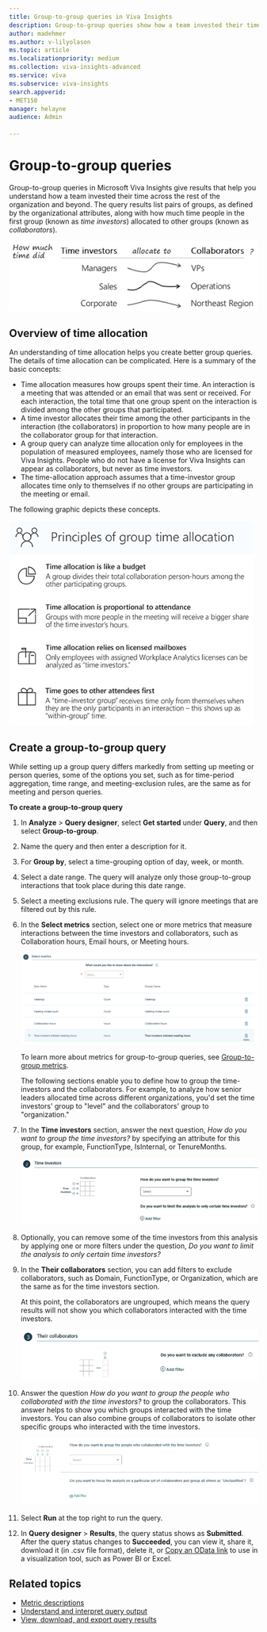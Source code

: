 ```yaml
---
title: Group-to-group queries in Viva Insights
description: Group-to-group queries show how a team invested their time across the rest of the organization and beyond with Microsoft Viva Insights  
author: madehmer
ms.author: v-lilyolason
ms.topic: article
ms.localizationpriority: medium 
ms.collection: viva-insights-advanced 
ms.service: viva 
ms.subservice: viva-insights 
search.appverid: 
- MET150 
manager: helayne
audience: Admin

---
```


# Group-to-group queries

Group-to-group queries in Microsoft Viva Insights give results that help you understand how a team invested their time across the rest of the organization and beyond. The query results list pairs of groups, as defined by the organizational attributes, along with how much time people in the first group (known as _time investors_) allocated to other groups (known as _collaborators_).

![Group A allocates time to Group B.](../Images/WpA/tutorials/Group-query1.png)

## Overview of time allocation

An understanding of time allocation helps you create better group queries. The details of time allocation can be complicated. Here is a summary of the basic concepts:

* Time allocation measures how groups spent their time. An interaction is a meeting that was attended or an email that was sent or received. For each interaction, the total time that one group spent on the interaction is divided among the other groups that participated.
* A time investor allocates their time among the other participants in the interaction (the collaborators) in proportion to how many people are in the collaborator group for that interaction.
* A group query can analyze time allocation only for employees in the population of measured employees, namely those who are licensed for Viva Insights. People who do not have a license for Viva Insights can appear as collaborators, but never as time investors.
* The time-allocation approach assumes that a time-investor group allocates time only to themselves if no other groups are participating in the meeting or email.

The following graphic depicts these concepts.

 ![Principles of time allocation.](../Images/WpA/Tutorials/principals-of-time-allocation.png)

<!-- Per Dheepak, this pptx is not for public consumption 
> [!Note]  
> For more information, see the time allocation tutorial, which explains the logic and works through several examples. 
-->

## Create a group-to-group query

While setting up a group query differs markedly from setting up meeting or person queries, some of the options you set, such as for time-period aggregation, time range, and meeting-exclusion rules, are the same as for meeting and person queries.

**To create a group-to-group query**

1. In **Analyze** > **Query designer**, select **Get started** under **Query**, and then select **Group-to-group**.
2. Name the query and then enter a description for it.
3. For **Group by**, select a time-grouping option of day, week, or month.
4. Select a date range. The query will analyze only those group-to-group interactions that took place during this date range.
5. Select a meeting exclusions rule. The query will ignore meetings that are filtered out by this rule.
6. In the **Select metrics** section, select one or more metrics that measure interactions between the time investors and collaborators, such as Collaboration hours, Email hours, or Meeting hours.

   ![Select metrics.](../Images/WpA/tutorials/g2g-01-select-metrics_2.png)

   To learn more about metrics for group-to-group queries, see [Group-to-group metrics](../use/metric-definitions.md#group-to-group-metrics).

   The following sections enable you to define how to group the time-investors and the collaborators. For example, to analyze how senior leaders allocated time across different organizations, you'd set the time investors' group to "level" and the collaborators' group to "organization."

7. In the **Time investors** section, answer the next question, _How do you want to group the time investors?_ by specifying an attribute for this group, for example, FunctionType, IsInternal, or TenureMonths. 

   ![Group and filter time investors.](../Images/WpA/tutorials/g2g-02-group-filter-time-investors.png)

8. Optionally, you can remove some of the time investors from this analysis by applying one or more filters under the question, _Do you want to limit the analysis to only certain time investors?_

9. In the **Their collaborators** section, you can add filters to exclude collaborators, such as Domain, FunctionType, or Organization, which are the same as for the time investors section.

   At this point, the collaborators are ungrouped, which means the query results will not show you which collaborators interacted with the time investors.

   ![Exclude collaborators.](../Images/WpA/tutorials/g2g-03-exclude-collaborators.png)

10. Answer the question _How do you want to group the people who collaborated with the time investors?_ to group the collaborators. This answer helps to show you which groups interacted with the time investors. You can also combine groups of collaborators to isolate other specific groups who interacted with the time investors.

    ![Group collaborators.](../Images/WpA/tutorials/g2g-04-group-collaborators.png)

11. Select **Run** at the top right to run the query.

12. In **Query designer** > **Results**, the query status shows as **Submitted**. After the query status changes to **Succeeded**, you can view it, share it, download it (in .csv file format), delete it, or [Copy an OData link](../use/view-download-and-export-query-results.md#get-a-link-for-an-odata-feed-to-use-in-power-bi) to use in a visualization tool, such as Power BI or Excel.

## Related topics

* [Metric descriptions](../Use/Metric-definitions.md)
* [Understand and interpret query output](../Use/csv-query-output-file.md)
* [View, download, and export query results](../Use/View-download-and-export-query-results.md)

<!-- VERIFY THIS CONTENT THEN MAKE A NEW TOPIC OUT OF IT. FOR MORE IN-DEPTH LEARNERS

# Walkthrough

## Group time investors or collaborators

Before you create a query, you need a clear concept of the question that you want the query to answer. Whose time do you want to analyze, and what do you want to know about it. The example we'll use here is that of your Sales team. Specifically, how much time did they spend over a particular six-month period with the Product marketing team. To obtain this information, write a query that uses grouping and filtering, as described in this section. 

Using the Their collaborators section of the Group-to-group query page

### What grouping means

When you use the Group collaborators option, you create groups by finding commonalities between individuals. For example, do you want a group of people who all work in offices in the same time zone? Do you want a group of managers all at the same level? Do you want all people who work in IT to form a group? These are all attributes that are uploaded in the HR data. You can use any HR data attribute for grouping, plus one other attribute: the person's email domain. 

### What grouping accomplishes

When you create a query, you typically find out how much time certain people spent with certain other people. That is, you take the time that the "time investors" spent in the meeting and you allocate that time proportionally among the distinct other groups that were represented in (attended) the interaction.

## Step-by-step example

In this example, you want to find out how much time the people in Sales spent with marketing people in their interactions over the six-month period. These are the steps you take:

**To create the Sales - Product marketing query**

 1. Open the Queries page in Viva Insights.
 2. Select **Group-to-group** query.
 3. Enter a name and a description for the query.
 4. Indicate any particular meeting exclusions, or use the default set of meeting exclusions. 
 5. In the **Select metrics** section, select an interaction type to learn more about. In this case, select Hours.
 6. Several metrics pertain to this interaction type. Choose the metric that most closely matches the information you want. Now go to the Time investors section.
 7. You want to study the people in Sales. Sales is an example of a workplace function, so select FunctionType under How do you want to group the time investors?
 8. The next question is Do you want to limit the analysis to only certain time investors? Because you want to limit your current study to people in Sales, the answer is Yes. Create a filter in which FunctionType = Sales. You have just created a group that the query will report about. Move on to the Their collaborators section.
 9.  The first question in this section is Do you want to exclude any collaborators? The answer to this question depends on the scope of information that you want your query to supply. Your goal is to study the interaction between Sales and Product marketing. If these interactions are all you want to know about, you can now exclude all collaborators other than Product marketing. Do this by setting FunctionType in the left side of the filter builder, and adding all groups other than Product marketing on the right side. 
  
     Alternatively, you could exclude no groups. This would still answer your core question -- How much time did Sales spend with Marketing during these six months? But by letting the data from other groups also appear, you would see the Sales-Marketing interactions in the broader context of the overall behavior of your Sales team.

 10. Move on to the next question: How do you want to group the people who collaborated with the time investors? Because you are interested in the collaborators who are in Product marketing, and Product marketing is a workplace function, you want to group by workplace function, so select FunctionType.
 11. Finally, answer the question: Are there any collaborators you'd like to group all together to simplify the results? This question lets you optionally designate as "noise" the query results that you do not want to focus on. 

     Remember that you just selected FunctionType as the grouping mechanism for collaborators. If you do not answer this final question, the query will return discrete data about each group that interacted with your people in Sales. 

     If you do answer this question, you can have the query results treat all groups other than Product marketing as one "other" group, which it appropriately names "Other." To do this, in the filter builder, select FunctionType on the left, Equals in the center, and on the right, select all options other than Product Marketing. Now, when the query returns its results, all these other groups will appear together as one group called "Other." 

When we run this query, the query does this: It considers the time that the time investors spent in share interactions (such as meetings) and allocates it proportionally among the distinct other groups that attended the interaction. Again, note that groups are defined by the organizational (HR) attributes that selected to define them. 

## Group to simplify: more details

You can make your query results easier to interpret by using the Group to simplify option in the Their collaborators section. 
Grouping to simply doesn't change the allocation of time; it just simplifies the output of your query. In effect, it removes noise so that you can focus more easily on the data that you are seeking, on the answer to your question.

For example, the Sales team has met with individuals on six other teams. You care only about how much time they spent with one of those other teams, Product marketing. Use Group to simplify to concentrate on Product marketing. 

Although Sales also met with people in IT, Finance, R&D, Engineering, and Operations, you don't care about the time they spend with those groups. The total amount of time they spent with all those other groups combined might interest you, but the detailed breakdown does not. To clean up the query output in this regard, use the Group to simplify option under Their collaborators. The query results then treat Product Marketing as one group, and all other internal collaborators as a second group, called "other." Note that you cannot specify more than one "other" group; however, WpA automatically groups others into two groups by domain, internal others and external others. 

DELETED PER HARSHIT 25 JUNE 2018
7. Unlike with person or meeting queries, group-to-group queries require you to select a single metric of between-group collaboration:

* **Count** gives you the number of interactions that occurred between the two groups. These interactions are not subject to the time-allocation rules.

* **Hours** gives you how much time each time-investor group allocated to collaborators, regardless of who initiated the meeting or email.

* **Organizational load** is similar to hours but is limited to only the time associated with activities initiated by the time-investor group. -->